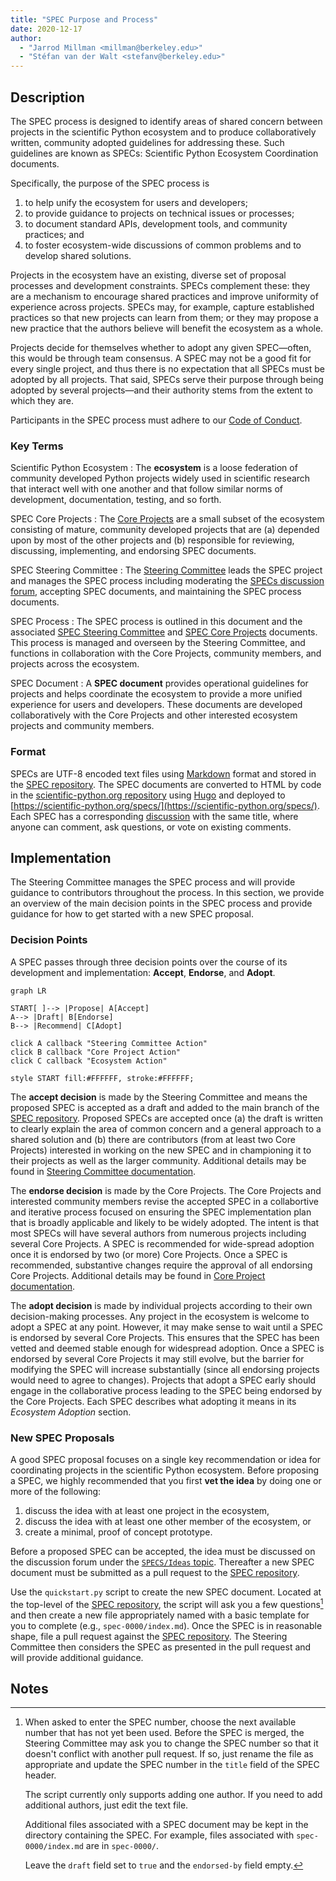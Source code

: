 ```yaml
---
title: "SPEC Purpose and Process"
date: 2020-12-17
author:
  - "Jarrod Millman <millman@berkeley.edu>"
  - "Stéfan van der Walt <stefanv@berkeley.edu>"
---
```


## Description

The SPEC process is designed to identify areas of shared concern between projects
in the scientific Python ecosystem and to produce collaboratively written,
community adopted guidelines for addressing these.
Such guidelines are known as SPECs: Scientific Python Ecosystem Coordination documents.

Specifically, the purpose of the SPEC process is

1. to help unify the ecosystem for users and developers;
2. to provide guidance to projects on technical issues or processes;
3. to document standard APIs, development tools, and community practices; and
4. to foster ecosystem-wide discussions of common problems and to develop shared solutions.

Projects in the ecosystem have an existing, diverse set of proposal processes
and development constraints.
SPECs complement these: they are a mechanism to encourage shared practices and
improve uniformity of experience across projects.
SPECs may, for example, capture established practices so that new projects can
learn from them; or they may propose a new practice that the authors believe
will benefit the ecosystem as a whole.

Projects decide for themselves whether to adopt any given SPEC—often, this
would be through team consensus.
A SPEC may not be a good fit for every single project, and thus there is no
expectation that all SPECs must be adopted by all projects.
That said, SPECs serve their purpose through being adopted by
several projects—and their authority stems from the extent to which they are.

Participants in the SPEC process must adhere to our
[Code of Conduct](https://scientific-python.org/code_of_conduct/).

### Key Terms

Scientific Python Ecosystem
: The **ecosystem** is a loose federation of community developed Python projects
widely used in scientific research that interact well with one another and that
follow similar norms of development, documentation, testing, and so forth.

SPEC Core Projects
: The [Core Projects](/specs/core-projects)
are a small subset of the ecosystem consisting of mature, community developed projects
that are (a) depended upon by most of the other projects and (b) responsible for
reviewing, discussing, implementing, and endorsing SPEC documents.

SPEC Steering Committee
: The [Steering Committee](/specs/steering-committee) leads the SPEC project and
manages the SPEC process including moderating
the [SPECs discussion forum](https://discuss.scientific-python.org/c/specs/6),
accepting SPEC documents, and maintaining the SPEC process documents.

SPEC Process
: The SPEC process is outlined in this document and the associated
[SPEC Steering Committee](/specs/steering-committee) and
[SPEC Core Projects](/specs/core-projects) documents.
This process is managed and overseen by the Steering Committee, and functions in collaboration
with the Core Projects, community members, and projects across the ecosystem.

SPEC Document
: A **SPEC document** provides operational guidelines for projects and helps
coordinate the ecosystem to provide a more unified experience for users and developers.
These documents are developed collaboratively with the Core Projects and other interested
ecosystem projects and community members.

### Format

SPECs are UTF-8 encoded text files using
[Markdown](https://www.markdownguide.org/) format and stored in the
[SPEC repository](https://github.com/scientific-python/specs).
The SPEC documents are converted to HTML by code in the
[scientific-python.org repository](https://github.com/scientific-python/scientific-python.org/) using
[Hugo](https://gohugo.io/) and deployed to
[https://scientific-python.org/specs/](https://scientific-python.org/specs/).
Each SPEC has a corresponding
[discussion](https://discuss.scientific-python.org/c/specs/accepted/15)
with the same title, where anyone can comment, ask questions, or vote on
existing comments.

## Implementation

The Steering Committee manages the SPEC process and will provide guidance to contributors
throughout the process.
In this section, we provide an overview of the main decision points in the SPEC process
and provide guidance for how to get started with a new SPEC proposal.

### Decision Points

A SPEC passes through three decision points over the course of
its development and implementation:
**Accept**, **Endorse**, and **Adopt**.

<!-- prettier-ignore-start -->
```mermaid
graph LR

START[ ]--> |Propose| A[Accept]
A--> |Draft| B[Endorse]
B--> |Recommend| C[Adopt]

click A callback "Steering Committee Action"
click B callback "Core Project Action"
click C callback "Ecosystem Action"

style START fill:#FFFFFF, stroke:#FFFFFF;

```
<!-- prettier-ignore-end -->

The **accept decision** is made by the Steering Committee and means the proposed SPEC is
accepted as a draft and added to the main branch of the
[SPEC repository](https://github.com/scientific-python/specs).
Proposed SPECs are accepted once (a) the draft is written to clearly explain the area of
common concern and a general approach to a shared solution and (b) there
are contributors (from at least two Core Projects) interested in working on the new SPEC
and in championing it to their projects as well as the larger community.
Additional details may be found in
[Steering Committee documentation](/specs/steering-committee).

The **endorse decision** is made by the Core Projects.
The Core Projects and interested community members revise the accepted SPEC in a
collabortive and iterative process focused on ensuring the SPEC implementation plan that
is broadly applicable and likely to be widely adopted.
The intent is that most SPECs will have several authors from numerous projects
including several Core Projects.
A SPEC is recommended for wide-spread adoption once it is endorsed by two (or more) Core Projects.
Once a SPEC is recommended, substantive changes require the approval of all endorsing
Core Projects.
Additional details may be found in
[Core Project documentation](/specs/core-projects).

The **adopt decision** is made by individual projects according to their own decision-making
processes.
Any project in the ecosystem is welcome to adopt a SPEC at any point.
However, it may make sense to wait until a SPEC is endorsed by several Core Projects.
This ensures that the SPEC has been vetted and deemed stable enough for widespread adoption.
Once a SPEC is endorsed by several Core Projects it may still evolve,
but the barrier for modifying the SPEC will increase substantially
(since all endorsing projects would need to agree to changes).
Projects that adopt a SPEC early should engage in the collaborative process
leading to the SPEC being endorsed by the Core Projects.
Each SPEC describes what adopting it means in its _Ecosystem Adoption_ section.

### New SPEC Proposals

A good SPEC proposal focuses on a single key recommendation or idea for
coordinating projects in the scientific Python ecosystem.
Before proposing a SPEC, we highly recommended that you first **vet the idea**
by doing one or more of the following:

1. discuss the idea with at least one project in the ecosystem,
2. discuss the idea with at least one other member of the ecosystem, or
3. create a minimal, proof of concept prototype.

Before a proposed SPEC can be accepted, the idea must be discussed on the
discussion forum under the [`SPECS/Ideas` topic](https://discuss.scientific-python.org/c/specs/ideas/9).
Thereafter a new SPEC document must be submitted
as a pull request to the [SPEC repository](https://github.com/scientific-python/specs).

Use the `quickstart.py` script to create the new SPEC document.
Located at the top-level of the
[SPEC repository](https://github.com/scientific-python/specs),
the script will ask you a few questions[^newspec] and then create a new file
appropriately named with a basic template for you to complete (e.g., `spec-0000/index.md`).
Once the SPEC is in reasonable shape, file a pull request against the
[SPEC repository](https://github.com/scientific-python/specs).
The Steering Committee then considers the SPEC as presented
in the pull request and will provide additional guidance.

## Notes

[^newspec]:
    When asked to enter the SPEC number, choose the next available number that
    has not yet been used.
    Before the SPEC is merged, the Steering Committee may ask you to change the SPEC number so
    that it doesn't conflict with another pull request.
    If so, just rename the file as appropriate and update the SPEC number in the
    `title` field of the SPEC header.

    The script currently only supports adding one author.
    If you need to add additional authors, just edit the text file.

    Additional files associated with a SPEC document may be kept in the directory
    containing the SPEC.
    For example, files associated with `spec-0000/index.md` are in `spec-0000/`.

    Leave the `draft` field set to `true` and the `endorsed-by` field empty.
